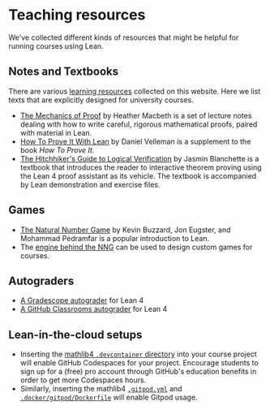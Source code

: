 # Teaching resources

We've collected different kinds of resources that might be helpful for running courses using Lean.

## Notes and Textbooks 

There are various [learning resources](../learn.html) collected on this website. 
Here we list texts that are explicitly designed for university courses. 

* [The Mechanics of Proof](https://hrmacbeth.github.io/math2001/index.html) by Heather Macbeth 
  is a set of lecture notes dealing with how to write careful, rigorous mathematical proofs,
  paired with material in Lean.
* [How To Prove It With Lean](https://djvelleman.github.io/HTPIwL/) by Daniel Velleman is a supplement to 
  the book *How To Prove It*.
* [The Hitchhiker's Guide to Logical Verification](https://lean-forward.github.io/hitchhikers-guide/2023/)
  by Jasmin Blanchette
  is a textbook that introduces the reader to interactive theorem proving using the Lean 4 proof assistant as its vehicle. The textbook is accompanied by Lean demonstration and exercise files.

## Games 

* [The Natural Number Game](https://adam.math.hhu.de/#/g/hhu-adam/NNG4) by Kevin Buzzard, Jon Eugster, and Mohammad Pedramfar is a popular introduction to Lean.
* The [engine behind the NNG](https://github.com/leanprover-community/lean4game)
  can be used to design custom games for courses.

## Autograders

* [A Gradescope autograder](https://github.com/robertylewis/lean4-autograder-main) for Lean 4
* [A GitHub Classrooms autograder](https://github.com/adamtopaz/hw_template) for Lean 4

## Lean-in-the-cloud setups

* Inserting the 
  [mathlib4 `.devcontainer` directory](https://github.com/leanprover-community/mathlib4/tree/master/.devcontainer) 
  into your course project will enable GitHub Codespaces for your project. 
  Encourage students to sign up for a (free) pro account through GitHub's education benefits 
  in order to get more Codespaces hours.
* Similarly, inserting the mathlib4 [`.gitpod.yml`](https://github.com/leanprover-community/mathlib4/blob/master/.gitpod.yml) and [`.docker/gitpod/Dockerfile`](https://github.com/leanprover-community/mathlib4/blob/master/.docker/gitpod/Dockerfile) will enable Gitpod usage.